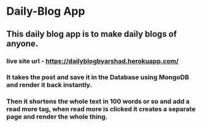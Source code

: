 # Daily-Blog App
## This daily blog app is to make daily blogs of anyone.
### live site url - https://dailyblogbyarshad.herokuapp.com/

### It takes the post and save it in the Database using MongoDB and render it back instantly. <br>
### Then it shortens the whole text in 100 words or so and add a read more tag, when read more is clicked it creates a separate page and render the whole thing.
